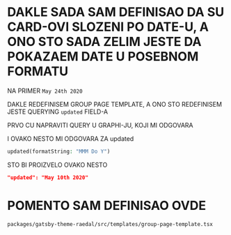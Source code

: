 # DAKLE SADA SAM DEFINISAO DA SU CARD-OVI SLOZENI PO DATE-U, A ONO STO SADA ZELIM JESTE DA POKAZAEM DATE U POSEBNOM FORMATU

NA PRIMER `May 24th 2020`

DAKLE REDEFINISEM GROUP PAGE TEMPLATE, A ONO STO REDEFINISEM JESTE QUERYING `updated` FIELD-A

PRVO CU NAPRAVITI QUERY U GRAPHI-JU, KOJI MI ODGOVARA

I OVAKO NESTO MI ODGOVARA ZA updated

```php
updated(formatString: "MMM Do Y")
```

STO BI PROIZVELO OVAKO NESTO

```json
"updated": "May 10th 2020"
```

# POMENTO SAM DEFINISAO OVDE

`packages/gatsby-theme-raedal/src/templates/group-page-template.tsx`
